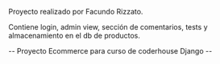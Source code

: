 Proyecto realizado por Facundo Rizzato. 

Contiene login, admin view, sección de comentarios, tests y almacenamiento en el db de productos.

 -- Proyecto Ecommerce para curso de coderhouse Django --
